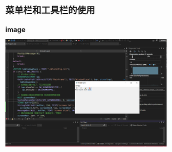 # 菜单栏和工具栏的使用

## image
![image/Snipaste_2024-06-05_23-00-09.png](image/Snipaste_2024-06-05_23-00-09.png)


